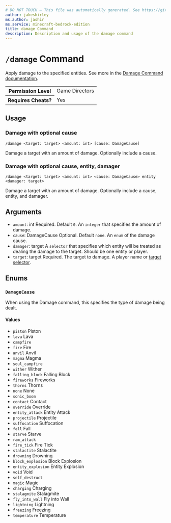 ```yaml
---
# DO NOT TOUCH — This file was automatically generated. See https://github.com/mojang/minecraftapidocsgenerator to modify descriptions, examples, etc.
author: jakeshirley
ms.author: jashir
ms.service: minecraft-bedrock-edition
title: damage Command
description: Description and usage of the damage command
---
```

# `/damage` Command
Apply damage to the specified entities. See more in the [Damage Command documentation](https://learn.microsoft.com/minecraft/creator/documents/commandsdamageintroduction).

<table>
  <tr>
    <th>Permission Level</th>
    <td>Game Directors</td>
  </tr>
  <tr>
    <th>Requires Cheats?</th>
    <td>Yes</td>
  </tr>
</table>

## Usage
### Damage with optional cause
`/damage <target: target> <amount: int> [cause: DamageCause]`

Damage a target with an amount of damage. Optionally include a cause.

### Damage with optional cause, entity, damager
`/damage <target: target> <amount: int> <cause: DamageCause> entity <damager: target>`

Damage a target with an amount of damage. Optionally include a cause, entity, and damager.

## Arguments
- `amount`: int
Required. Default `0`. An `integer` that specifies the amount of damage.
- `cause`: DamageCause
Optional. Default `none`. An `enum` of the damage cause.
- `damager`: target
A `selector` that specifies which entity will be treated as dealing the damage to the target. Should be one entity or player.
- `target`: target
Required. The target to damage. A player name or [target selector](https://learn.microsoft.com/minecraft/creator/documents/commandsintroduction#target-selectors).

## Enums
### `DamageCause`
When using the Damage command, this specifies the type of damage being dealt.

#### Values
- `piston`
Piston
- `lava`
Lava
- `campfire`
- `fire`
Fire
- `anvil`
Anvil
- `magma`
Magma
- `soul_campfire`
- `wither`
Wither
- `falling_block`
Falling Block
- `fireworks`
Fireworks
- `thorns`
Thorns
- `none`
None
- `sonic_boom`
- `contact`
Contact
- `override`
Override
- `entity_attack`
Entity Attack
- `projectile`
Projectile
- `suffocation`
Suffocation
- `fall`
Fall
- `starve`
Starve
- `ram_attack`
- `fire_tick`
Fire Tick
- `stalactite`
Stalactite
- `drowning`
Drowning
- `block_explosion`
Block Explosion
- `entity_explosion`
Entity Explosion
- `void`
Void
- `self_destruct`
- `magic`
Magic
- `charging`
Charging
- `stalagmite`
Stalagmite
- `fly_into_wall`
Fly into Wall
- `lightning`
Lightning
- `freezing`
Freezing
- `temperature`
Temperature
